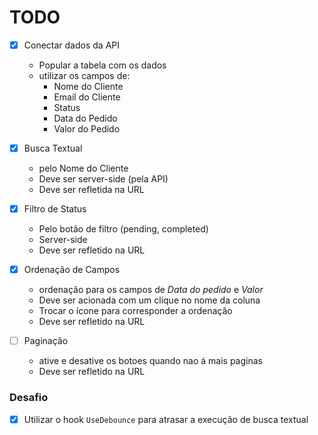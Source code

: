 # TODO
- [X] Conectar dados da API
  - Popular a tabela com os dados
  - utilizar os campos de:
    - Nome do Cliente
    - Email do Cliente
    - Status
    - Data do Pedido
    - Valor do Pedido

- [X] Busca Textual
  - pelo Nome do Cliente 
  - Deve ser server-side (pela API)
  - Deve ser refletida na URL

- [X] Filtro de Status
  - Pelo botão de filtro (pending, completed)
  - Server-side
  - Deve ser refletido na URL

- [X] Ordenação de Campos
  - ordenação para os campos de *Data do pedido* e *Valor*
  - Deve ser acionada com um clique no nome da coluna
  - Trocar o ícone para corresponder a ordenação
  - Deve ser refletido na URL

- [ ] Paginação
  - ative e desative os botoes quando nao á mais paginas
  - Deve ser refletido na URL

### Desafio
- [X] Utilizar o hook `UseDebounce` para atrasar a execução de busca textual
